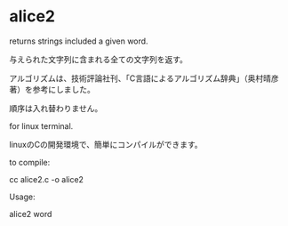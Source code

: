 # alice2

returns strings included a given word.

与えられた文字列に含まれる全ての文字列を返す。

アルゴリズムは、技術評論社刊、「C言語によるアルゴリズム辞典」（奥村晴彦　著）を参考にしました。

順序は入れ替わりません。

for linux terminal.

linuxのCの開発環境で、簡単にコンパイルができます。

to compile:

cc alice2.c -o alice2

Usage:

alice2 word
